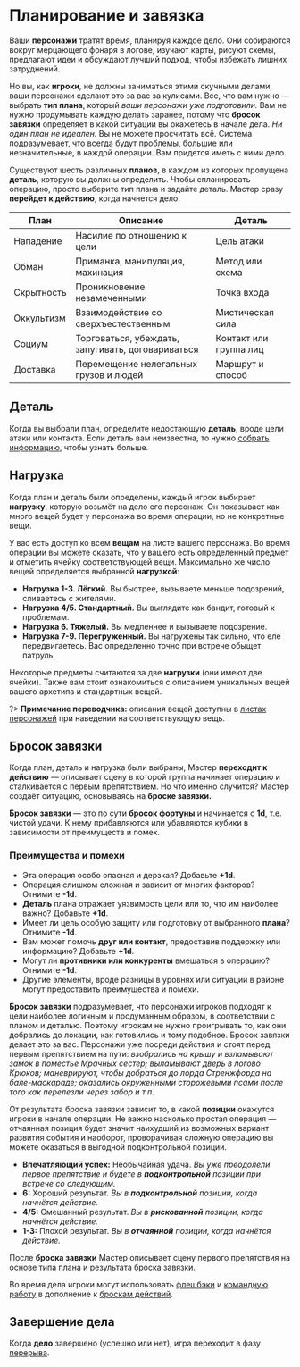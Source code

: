 # Планирование и завязка

Ваши **персонажи** тратят время, планируя каждое дело. Они собираются вокруг мерцающего фонаря в логове, изучают карты, рисуют схемы, предлагают идеи и обсуждают лучший подход, чтобы избежать лишних затруднений.

Но вы, как **игроки**, не должны заниматься этими скучными делами, ваши персонажи сделают это за вас за кулисами. Все, что вам нужно — выбрать **тип плана**, который _ваши персонажи уже подготовили._ Вам не нужно продумывать каждую делать заранее, потому что **бросок завязки** определяет в какой ситуации вы окажетесь в начале дела. _Ни один план не идеален._ Вы не можете просчитать всё. Система подразумевает, что всегда будут проблемы, большие или незначительные, в каждой операции. Вам придется иметь с ними дело.

Существуют шесть различных **планов**, в каждом из которых пропущена **деталь**, которую вы должны определить. Чтобы спланировать операцию, просто выберите тип плана и задайте деталь. Мастер сразу **перейдет к действию**, когда начнется дело.

| План | Описание | Деталь
|-|-|-|
| Нападение   |  Насилие по отношению к цели | Цель атаки  
| Обман   |  Приманка, манипуляция, махинация |  Метод или схема
| Скрытность   | Проникновение незамеченными  | Точка входа   
| Оккультизм   | Взаимодействие со сверхъестественным  |  Мистическая сила
| Социум   |  Торговаться, убеждать, запугивать, договариваться | Контакт или группа лиц
| Доставка   | Перемещение нелегальных грузов и людей  | Маршрут и способ  

## Деталь

Когда вы выбрали план, определите недостающую **деталь**, вроде цели атаки или контакта. Если деталь вам неизвестна, то нужно [собрать информацию](gathering-information), чтобы узнать больше.

## Нагрузка

Когда план и деталь были определены, каждый игрок выбирает **нагрузку**, которую возьмёт на дело его персонаж. Он показывает как много вещей будет у персонажа во время операции, но не конкретные вещи.

У вас есть доступ ко всем **вещам** на листе вашего персонажа. Во время операции вы можете сказать, что у вашего есть определенный предмет и отметить ячейку соответствующей вещи. Максимально же число вещей определяется выбранной **нагрузкой**:

- **Нагрузка 1-3. Лёгкий.** Вы быстрее, вызываете меньше подозрений, сливаетесь с жителями.
- **Нагрузка 4/5. Стандартный.** Вы выглядите как бандит, готовый к проблемам.
- **Нагрузка 6. Тяжелый.** Вы медленнее и вызываете подозрение.
- **Нагрузка 7-9. Перегруженный.** Вы нагружены так сильно, что еле передвигаетесь. Вас определенно точно при встрече обыщет патруль.

Некоторые предметы считаются за две **нагрузки** (они имеют две ячейки). Также вам стоит ознакомиться с описанием уникальных вещей вашего архетипа и стандартных вещей.

?> **Примечание переводчика:** описания вещей доступны в [листах персонажей]((https://bitly.com/blades-ru)) при наведении на соответствующую вещь.

## Бросок завязки

Когда план, деталь и нагрузка были выбраны, Мастер **переходит к действию** — описывает сцену в которой группа начинает операцию и сталкивается с первым препятствием. Но что именно случится? Мастер создаёт ситуацию, основываясь на **броске завязки.**

**Бросок завязки** — это по сути **бросок фортуны** и начинается с **1d**, т.е. чистой удачи. К нему прибавляются или убавляются кубики в зависимости от преимуществ и помех.

### Преимущества и помехи

- Эта операция особо опасная и дерзкая? Добавьте **+1d**.
- Операция слишком сложная и зависит от многих факторов? Отнимите **-1d**.
- **Деталь** плана отражает уязвимость цели или то, что им наиболее важно? Добавьте **+1d**.
- Имеет ли цель особую защиту или подготовку от выбранного **плана**? Отнимите **-1d**.
- Вам может помочь **друг или контакт**, предоставив поддержку или информацию? Добавьте **+1d**.
- Могут ли **противники или конкуренты** вмешаться в операцию? Отнимите **-1d**.
- Другие элементы, вроде разницы в уровнях или ситуации в районе могут предоставить преимущества и помехи.

**Бросок завязки** подразумевает, что персонажи игроков подходят к цели наиболее логичным и продуманным образом, в соответствии с планом и деталью. Поэтому игрокам не нужно проигрывать то, как они добрались до локации, как готовились и тому подобное. Бросок завязки делает это за вас. Персонажи уже посреди действия и стоят перед первым препятствием на пути: _взобрались на крышу и взламывают замок в поместье Мрачных сестер; выламывают дверь в логово Крюков; маневрируют, чтобы добраться до лорда Стренжфорда на бале-маскараде; оказались окруженными сторожевыми псами после того как перелезли через забор и т.п._

От результата броска завязки зависит то, в какой **позиции** окажутся игроки в начале операции. Не важно насколько простая операция — отчаянная позиция будет значит наихудший из возможных вариант развития события и наоборот, проворачивая сложную операцию вы можете оказаться в выгодной подконтрольной позиции.

- **Впечатляющий успех:** Необычайная удача. _Вы уже преодолели первое препятствие и будете в **подконтрольной** позиции при встрече со следующим._
- **6:** Хороший результат. _Вы в **подконтрольной** позиции, когда начнётся действие._
- **4/5:** Смешанный результат. _Вы в **рискованной** позиции, когда начнётся действие._
- **1-3:** Плохой результат.  _Вы в **отчаянной** позиции, когда начнётся действие._

После **броска завязки** Мастер описывает сцену первого препятствия на основе типа плана и результата броска завязки.

Во время дела игроки могут использовать [флешбэки](flashbacks) и [командную работу](teamwork) в дополнение к [броскам действий](action-roll).

## Завершение дела

Когда **дело** завершено (успешно или нет), игра переходит в фазу [перерыва](downtime).
